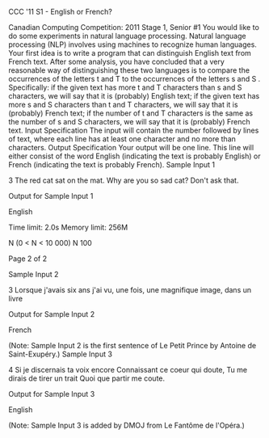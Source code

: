 CCC '11 S1 - English or French?

Canadian Computing Competition: 2011 Stage 1, Senior #1
You would like to do some experiments in natural language processing. Natural language processing (NLP) involves
using machines to recognize human languages.
Your first idea is to write a program that can distinguish English text from French text.
After some analysis, you have concluded that a very reasonable way of distinguishing these two languages is to
compare the occurrences of the letters t and T to the occurrences of the letters s and S . Specifically:
if the given text has more t and T characters than s and S characters, we will say that it is (probably)
English text;
if the given text has more s and S characters than t and T characters, we will say that it is (probably)
French text;
if the number of t and T characters is the same as the number of s and S characters, we will say that it is
(probably) French text.
Input Specification
The input will contain the number followed by lines of text, where each line has at least one
character and no more than characters.
Output Specification
Your output will be one line. This line will either consist of the word English (indicating the text is probably English) or
French (indicating the text is probably French).
Sample Input 1

3
The red cat sat on the mat.
Why are you so sad cat?
Don't ask that.

Output for Sample Input 1

English

Time limit: 2.0s Memory limit: 256M

N (0 < N < 10 000) N
100

Page 2 of 2

Sample Input 2

3
Lorsque j'avais six ans j'ai vu, une fois,
une magnifique image,
dans un livre

Output for Sample Input 2

French

(Note: Sample Input 2 is the first sentence of Le Petit Prince by Antoine de Saint-Exupéry.)
Sample Input 3

4
Si je discernais ta voix encore
Connaissant ce coeur qui doute,
Tu me dirais de tirer un trait
Quoi que partir me coute.

Output for Sample Input 3

English

(Note: Sample Input 3 is added by DMOJ from Le Fantôme de l'Opéra.)